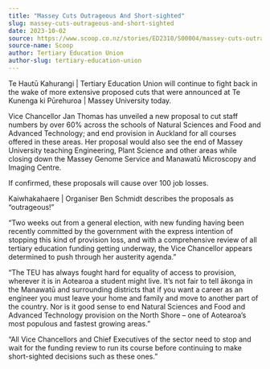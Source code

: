```yaml
---
title: "Massey Cuts Outrageous And Short-sighted"
slug: massey-cuts-outrageous-and-short-sighted
date: 2023-10-02
source: https://www.scoop.co.nz/stories/ED2310/S00004/massey-cuts-outrageous-and-short-sighted.htm
source-name: Scoop
author: Tertiary Education Union
author-slug: tertiary-education-union
---
```


<p>Te Hautū Kahurangi | Tertiary Education Union will
continue to fight back in the wake of more extensive
proposed cuts that were announced at Te Kunenga ki
Pūrehuroa | Massey University today.</p>

<p>Vice Chancellor
Jan Thomas has unveiled a new proposal to cut staff numbers
by over 60% across the schools of Natural Sciences and Food
and Advanced Technology; and end provision in Auckland for
all courses offered in these areas. Her proposal would also
see the end of Massey University teaching Engineering, Plant
Science and other areas while closing down the Massey Genome
Service and Manawatū Microscopy and Imaging
Centre.</p>

<p>If confirmed, these proposals will cause over
100 job losses.</p>

<p>Kaiwhakahaere | Organiser Ben Schmidt
describes the proposals as “outrageous!”</p>

<p>“Two
weeks out from a general election, with new funding having
been recently committed by the government with the express
intention of stopping this kind of provision loss, and with
a comprehensive review of all tertiary education funding
getting underway, the Vice Chancellor appears determined to
push through her austerity agenda.”</p>

<p>“The TEU has
always fought hard for equality of access to provision,
wherever it is in Aotearoa a student might live. It’s not
fair to tell ākonga in the Manawatū and surrounding
districts that if you want a career as an engineer you must
leave your home and family and move to another part of the
country. Nor is it good sense to end Natural Sciences and
Food and Advanced Technology provision on the North Shore
– one of Aotearoa’s most populous and fastest growing
areas.”</p>

<p>“All Vice Chancellors and Chief Executives
of the sector need to stop and wait for the funding review
to run its course before continuing to make short-sighted
decisions such as these
ones.”</p>

<p></p>